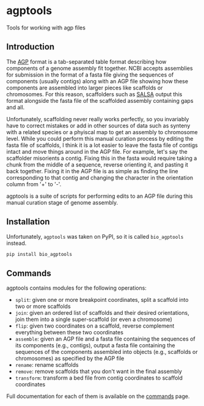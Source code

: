 # agptools

Tools for working with agp files

## Introduction
The [AGP][agp] format is a tab-separated table format describing how components
of a genome assembly fit together. NCBI accepts assemblies for submission in
the format of a fasta file giving the sequences of components (usually contigs)
along with an AGP file showing how these components are assembled into larger
pieces like scaffolds or chromosomes. For this reason, scaffolders such as
[SALSA][salsa] output this format alongside the fasta file of the scaffolded
assembly containing gaps and all.

Unfortunately, scaffolding never really works perfectly, so you invariably have
to correct mistakes or add in other sources of data such as synteny with a
related species or a phyiscal map to get an assembly to chromosome level. While
you could perform this manual curation process by editing the fasta file of
scaffolds, I think it is a lot easier to leave the fasta file of contigs intact
and move things around in the AGP file. For example, let's say the scaffolder
misorients a contig. Fixing this in the fasta would require taking a chunk from
the middle of a sequence, reverse orienting it, and pasting it back together.
Fixing it in the AGP file is as simple as finding the line corresponding to
that contig and changing the character in the orientation column from '+' to
'-'.

agptools is a suite of scripts for performing edits to an AGP file during this
manual curation stage of genome assembly.

## Installation
Unfortunately, `agptools` was taken on PyPI, so it is called `bio_agptools` instead.
```bash
pip install bio_agptools
```

## Commands
agptools contains modules for the following operations:

* `split`: given one or more breakpoint coordinates, split a scaffold into two or
  more scaffolds
* `join`: given an ordered list of scaffolds and their desired orientations, join
  them into a single super-scaffold (or even a chromosome)
* `flip`: given two coordinates on a scaffold, reverse complement everything
  between these two coordinates
* `assemble`: given an AGP file and a fasta file containing the sequences of its
  components (e.g., contigs), output a fasta file containing the sequences of
  the components assembled into objects (e.g., scaffolds or chromosomes) as
  specified by the AGP file
* `rename`: rename scaffolds
* `remove`: remove scaffolds that you don't want in the final assembly
* `transform`: transform a bed file from contig coordinates to scaffold
  coordinates

Full documentation for each of them is available on the [commands](commands.md)
page.

[agp]: https://www.ncbi.nlm.nih.gov/assembly/agp/AGP_Specification/
[salsa]: https://github.com/marbl/SALSA

